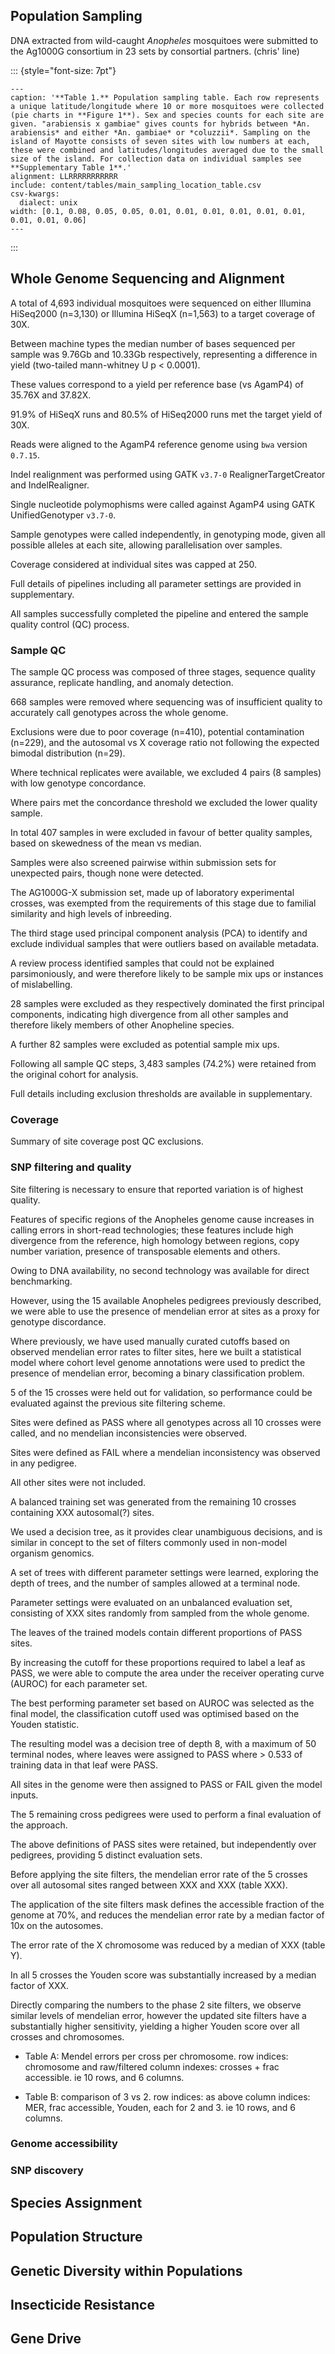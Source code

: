 ## Population Sampling

DNA extracted from wild-caught _Anopheles_ mosquitoes were submitted to the Ag1000G consortium in 23 sets by consortial partners. (chris' line)

::: {style="font-size: 7pt"}
```table
---
caption: '**Table 1.** Population sampling table. Each row represents a unique latitude/longitude where 10 or more mosquitoes were collected (pie charts in **Figure 1**). Sex and species counts for each site are given. "arabiensis x gambiae" gives counts for hybrids between *An. arabiensis* and either *An. gambiae* or *coluzzii*. Sampling on the island of Mayotte consists of seven sites with low numbers at each, these were combined and latitudes/longitudes averaged due to the small size of the island. For collection data on individual samples see **Supplementary Table 1**.'
alignment: LLRRRRRRRRRRR
include: content/tables/main_sampling_location_table.csv
csv-kwargs:
  dialect: unix
width: [0.1, 0.08, 0.05, 0.05, 0.01, 0.01, 0.01, 0.01, 0.01, 0.01, 0.01, 0.01, 0.06]
---
```
:::

## Whole Genome Sequencing and Alignment

A total of 4,693 individual mosquitoes were sequenced on either Illumina HiSeq2000 (n=3,130) or Illumina HiSeqX (n=1,563) to a target coverage of 30X.

Between machine types the median number of bases sequenced per sample was 9.76Gb and 10.33Gb respectively, representing a difference in yield (two-tailed mann-whitney U p < 0.0001).

These values correspond to a yield per reference base (vs AgamP4) of 35.76X and 37.82X. 

91.9% of HiSeqX runs and 80.5% of HiSeq2000 runs met the target yield of 30X.

Reads were aligned to the AgamP4 reference genome using `bwa` version `0.7.15`.

Indel realignment was performed using GATK `v3.7-0` RealignerTargetCreator and IndelRealigner. 

Single nucleotide polymophisms were called against AgamP4 using GATK UnifiedGenotyper `v3.7-0`.

Sample genotypes were called independently, in genotyping mode, given all possible alleles at each site, allowing parallelisation over samples.

Coverage considered at individual sites was capped at 250.

Full details of pipelines including all parameter settings are provided in supplementary.

All samples successfully completed the pipeline and entered the sample quality control (QC) process.

### Sample QC

The sample QC process was composed of three stages, sequence quality assurance, replicate handling, and anomaly detection.

668 samples were removed where sequencing was of insufficient quality to accurately call genotypes across the whole genome.

Exclusions were due to poor coverage (n=410), potential contamination (n=229), and the autosomal vs X coverage ratio not following the expected bimodal distribution (n=29).

Where technical replicates were available, we excluded 4 pairs (8 samples) with low genotype concordance. 

Where pairs met the concordance threshold we excluded the lower quality sample.

In total 407 samples in were excluded in favour of better quality samples, based on skewedness of the mean vs median.

Samples were also screened pairwise within submission sets for unexpected pairs, though none were detected.

The AG1000G-X submission set, made up of laboratory experimental crosses, was exempted from the requirements of this stage due to familial similarity and high levels of inbreeding.

The third stage used principal component analysis (PCA) to identify and exclude individual samples that were outliers based on available metadata.

A review process identified samples that could not be explained parsimoniously, and were therefore likely to be sample mix ups or instances of mislabelling.

28 samples were excluded as they respectively dominated the first principal components, indicating high divergence from all other samples and therefore likely members of other Anopheline species.

A further 82 samples were excluded as potential sample mix ups.

Following all sample QC steps, 3,483 samples (74.2%) were retained from the original cohort for analysis.

Full details including exclusion thresholds are available in supplementary.

### Coverage

Summary of site coverage post QC exclusions.

### SNP filtering and quality

Site filtering is necessary to ensure that reported variation is of highest quality.

Features of specific regions of the Anopheles genome cause increases in calling errors in short-read technologies; these features include high divergence from the reference, high homology between regions, copy number variation, presence of transposable elements and others.

Owing to DNA availability, no second technology was available for direct benchmarking.

However, using the 15 available Anopheles pedigrees previously described, we were able to use the presence of mendelian error at sites as a proxy for genotype discordance.

Where previously, we have used manually curated cutoffs based on observed mendelian error rates to filter sites, here we built a statistical model where cohort level genome annotations were used to predict the presence of mendelian error, becoming a binary classification problem.

5 of the 15 crosses were held out for validation, so performance could be evaluated against the previous site filtering scheme.

Sites were defined as PASS where all genotypes across all 10 crosses were called, and no mendelian inconsistencies were observed.

Sites were defined as FAIL where a mendelian inconsistency was observed in any pedigree.

All other sites were not included.

A balanced training set was generated from the remaining 10 crosses containing XXX autosomal(?) sites.

We used a decision tree, as it provides clear unambiguous decisions, and is similar in concept to the set of filters commonly used in non-model organism genomics.

A set of trees with different parameter settings were learned, exploring the depth of trees, and the number of samples allowed at a terminal node.

Parameter settings were evaluated on an unbalanced evaluation set, consisting of XXX sites randomly from sampled from the whole genome.

The leaves of the trained models contain different proportions of PASS sites.

By increasing the cutoff for these proportions required to label a leaf as PASS, we were able to compute the area under the receiver operating curve (AUROC) for each parameter set.

The best performing parameter set based on AUROC was selected as the final model, the classification cutoff used was optimised based on the Youden statistic.

The resulting model was a decision tree of depth 8, with a maximum of 50 terminal nodes, where leaves were assigned to PASS where > 0.533 of training data in that leaf were PASS.

All sites in the genome were then assigned to PASS or FAIL given the model inputs.


The 5 remaining cross pedigrees were used to perform a final evaluation of the approach.

The above definitions of PASS sites were retained, but independently over pedigrees, providing 5 distinct evaluation sets.

Before applying the site filters, the mendelian error rate of the 5 crosses over all autosomal sites ranged between XXX and XXX (table XXX).

The application of the site filters mask defines the accessible fraction of the genome at 70%, and reduces the mendelian error rate by a median factor of 10x on the autosomes.

The error rate of the X chromosome was reduced by a median of XXX (table Y).

In all 5 crosses the Youden score was substantially increased by a median factor of XXX.

Directly comparing the numbers to the phase 2 site filters, we observe similar levels of mendelian error, however the updated site filters have a substantially higher sensitivity, yielding a higher Youden score over all crosses and chromosomes.

- Table A: Mendel errors per cross per chromosome. 
row indices: chromosome and raw/filtered
column indexes: crosses + frac accessible.
ie 10 rows, and 6 columns.

- Table B: comparison of 3 vs 2.
row indices: as above
column indices: MER, frac accessible, Youden, each for 2 and 3.
ie 10 rows, and 6 columns.














### Genome accessibility

### SNP discovery

## Species Assignment

## Population Structure

## Genetic Diversity within Populations

## Insecticide Resistance

## Gene Drive
